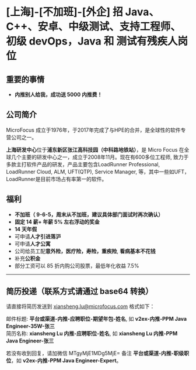 # [上海]-[不加班]-[外企] 招 Java、C++、安卓、中级测试、支持工程师、初级 devOps，Java 和 测试有残疾人岗位

## 重要的事情

-  **内推别人给我，成功送 5000 内推费！**

## 公司简介

MicroFocus 成立于1976年，于2017年完成了与HPE的合并，是全球性的软件专营公司之一。

**上海研发中心**位于**浦东新区张江高科技园（中科路地铁站）**，是 Micro Focus 在全球几个主要的研发中心之一，成立于2008年11月。现在有600多位工程师, 致力于多款主打软件产品的研发，产品主要包含LoadRunner Professional, LoadRunner Cloud, ALM, UFT(QTP), Service Manager, 等，其中一些如UFT，LoadRunner是目前市场占有率第一的软件。

## 福利

- **不加班（ 9-6-5，周末从不加班，建议具体部门面试时再次确认）**
- **固定 14 薪+ 年薪 5% 左右浮动的奖金**
- **14 天年假**
- 可申请**人才引进落沪**
- 可申请**人才公寓**
- 公司给员工配**意外险，医疗险，寿险，重疾险**, **看病基本不花钱**
- 补充**公积金**
- 部分工资可以 85 折内购公司股票，最低年化收益 7.5%
----


## 简历投递（联系方式请通过 base64 转换）

请直接将简历发送到 [xiansheng.lu@microfocus.com](mailto:xiansheng.lu@microfocus.com) 格式如下：

邮件标题: **平台或渠道-内推-应聘职位-期望年包-姓名**, 如 **v2ex-内推-PPM Java Engineer-35W-张三**  
简历名称: **xiansheng Lu 内推-应聘职位-姓名**, 如 **xiansheng Lu 内推-PPM Java Engineer-张三**

若没有收到回复，请加微信 MTgyMjE1MDg5MjE= 备注 **平台或渠道-内推-职级职位**，如 **v2ex-内推-PPM Java Engineer-Expert**。
